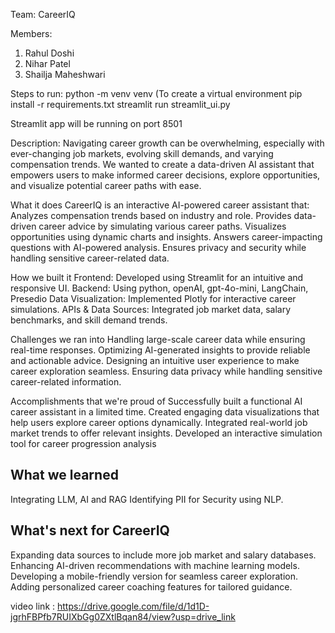 Team: CareerIQ

Members:
1. Rahul Doshi
2. Nihar Patel
3. Shailja Maheshwari

Steps to run:
python -m venv venv (To create a virtual environment
pip install -r requirements.txt
streamlit run streamlit_ui.py

Streamlit app will be running on  port 8501


Description:
Navigating career growth can be overwhelming, especially with ever-changing job markets, evolving skill demands, and varying compensation trends. We wanted to create a data-driven AI assistant that empowers users to make informed career decisions, explore opportunities, and visualize potential career paths with ease.

What it does
CareerIQ is an interactive AI-powered career assistant that:
Analyzes compensation trends based on industry and role.
Provides data-driven career advice by simulating various career paths.
Visualizes opportunities using dynamic charts and insights.
Answers career-impacting questions with AI-powered analysis.
Ensures privacy and security while handling sensitive career-related data.

How we built it
Frontend: Developed using Streamlit for an intuitive and responsive UI.
Backend: Using python, openAI, gpt-4o-mini, LangChain, Presedio
Data Visualization: Implemented Plotly for interactive career simulations.
APIs & Data Sources: Integrated job market data, salary benchmarks, and skill demand trends.

Challenges we ran into
Handling large-scale career data while ensuring real-time responses.
Optimizing AI-generated insights to provide reliable and actionable advice.
Designing an intuitive user experience to make career exploration seamless.
Ensuring data privacy while handling sensitive career-related information.

Accomplishments that we're proud of
Successfully built a functional AI career assistant in a limited time.
Created engaging data visualizations that help users explore career options dynamically.
Integrated real-world job market trends to offer relevant insights.
Developed an interactive simulation tool for career progression analysis

## What we learned
Integrating LLM, AI and RAG 
Identifying PII for Security using NLP.

## What's next for CareerIQ
Expanding data sources to include more job market and salary databases.
Enhancing AI-driven recommendations with machine learning models.
Developing a mobile-friendly version for seamless career exploration.
Adding personalized career coaching features for tailored guidance.

video link : https://drive.google.com/file/d/1d1D-jgrhFBPfb7RUIXbGg0ZXtlBqan84/view?usp=drive_link
